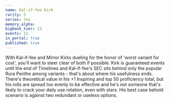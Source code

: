 ```yaml
---
name: Kal-if-fee Kirk
rarity: 5
series: tos
memory_alpha:
bigbook_tier: 12
events: 12
in_portal: true
published: true
---
```


With Kal-if-fee and Mirror Kirks dueling for the honor of 'worst variant for cost', you'll want to steer clear of both if possible. Kirk is guaranteed events until the end of Timelines and Kal-if-fee's SEC sits behind only the popular Rura Penthe among variants - that's about where his usefulness ends. There's theoretical value in his +1 Inspiring and top 50 proficiency total, but his rolls are spread too evenly to be effective and he's not someone that's likely to crack your daily use rotation, even with stars. His best case behold scenario is against two redundant or useless options.
